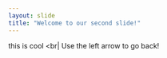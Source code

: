 ```yaml
---
layout: slide
title: "Welcome to our second slide!"
---
```

this is cool <br|
Use the left arrow to go back!
